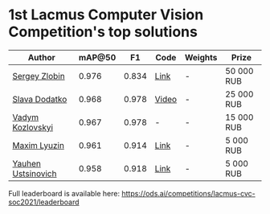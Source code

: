 # 1st Lacmus Computer Vision Competition's top solutions 

| Author                                                  | mAP@50 | F1    | Code                                                         | Weights | Prize      |
| ------------------------------------------------------- | ------ | ----- | ------------------------------------------------------------ | ------- | ---------- |
| [Sergey Zlobin](https://ods.ai/users/92b4d93b56bb)      | 0.976  | 0.834 | [Link](https://www.kaggle.com/sergeyzlobin/lacmus-inf/)      | -       | 50 000 RUB |
| [Slava Dodatko](https://ods.ai/users/75bc5cf2b2fa)      | 0.968  | 0.978 | [Video](https://www.youtube.com/watch?v=_ntEIBAu29w)         | -       | 25 000 RUB |
| [Vadym Kozlovskyi](https://ods.ai/users/5fecbb7855da)   | 0.967  | 0.978 | -                                                            | -       | 15 000 RUB |
| [Maxim Lyuzin](https://ods.ai/users/7ed5ac36d19c)       | 0.961  | 0.914 | [Link](https://colab.research.google.com/drive/16mqWABSBvpzMdcSrhSHshx4CABPWqpN9?usp=sharing) | -       | 5 000 RUB  |
| [Yauhen Ustsinovich](https://ods.ai/users/a172e51d4471) | 0.958  | 0.918 | [Link](https://github.com/vazhanio/Lacmus_5place)            | -       | 5 000 RUB  |

Full leaderboard is available here: https://ods.ai/competitions/lacmus-cvc-soc2021/leaderboard


